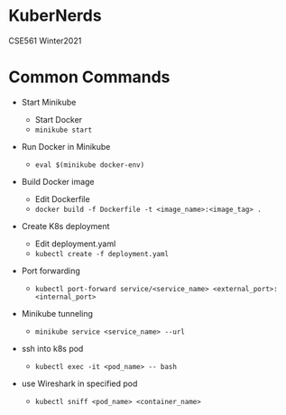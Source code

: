 # KuberNerds
CSE561 Winter2021

# Common Commands

- Start Minikube
    - Start Docker
    - ```minikube start```

- Run Docker in Minikube
    - ```eval $(minikube docker-env)```

- Build Docker image
    - Edit Dockerfile
    - ```docker build -f Dockerfile -t <image_name>:<image_tag> .```
    <!-- docker build -f Dockerfile -t server:latest . -->

- Create K8s deployment
    - Edit deployment.yaml
    - ```kubectl create -f deployment.yaml```

- Port forwarding
    - ```kubectl port-forward service/<service_name> <external_port>:<internal_port>```
    <!-- kubectl port-forward service/service-server 12345:1453 -->

- Minikube tunneling
    - ```minikube service <service_name> --url```
    <!-- minikube service service-server --url -->

- ssh into k8s pod
    - ```kubectl exec -it <pod_name> -- bash```
    <!-- kubectl exec -it server-65987794c7-5kldn -- bash -->

- use Wireshark in specified pod
    - ```kubectl sniff <pod_name> <container_name>```
    <!-- kubectl sniff server-65987794c7-5kldn server -->